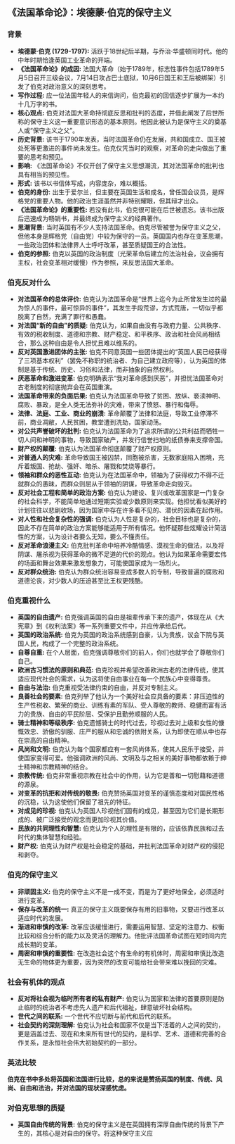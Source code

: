 ## 《法国革命论》：埃德蒙·伯克的保守主义

### **背景**

* **埃德蒙·伯克 (1729-1797):** 活跃于18世纪后半期，与乔治·华盛顿同时代。他的中年时期恰逢英国工业革命的开端。
* **《法国革命论》的成因:** 法国大革命（始于1789年，标志性事件包括1789年5月5日召开三级会议，7月14日攻占巴士底狱，10月6日国王和王后被绑架）引发了伯克对政治意义的深刻思考。
* **写作过程:** 应一位法国年轻人的来信询问，伯克最初的回信逐步扩展为一本约十几万字的书。
* **核心观点:** 伯克对法国大革命持彻底反思和批判的态度，并借此阐发了后世所称的保守主义这一重要意识形态的基本原则。他因此被认为是保守主义的奠基人或“保守主义之父”。
* **历史背景:** 该书于1790年发表，当时法国革命仍在发展，共和国成立、国王被处死等更激进的事件尚未发生。伯克仅凭当时的观察，对革命的走向做出了重要的思考和预见。
* **影响:** 《法国革命论》不仅开创了保守主义思想潮流，其对法国革命的批判也具有相当的预见性。
* **形式:** 该书以书信体写成，内容庞杂，难以概括。
* **伯克的身份:** 出生于爱尔兰，但主要在英国生活和成名，曾任国会议员，是辉格党的重要人物。他的政治生涯虽然并非特别耀眼，但其辩才出众。
* **《法国革命论》的重要性:** 若没有此书，伯克很可能在后世被遗忘。该书出版后迅速成为畅销书，并最终成为保守主义的经典著作。
* **思潮背景:** 当时英国有不少人支持法国革命。伯克尽管被誉为保守主义之父，但他本身是辉格党（自由党）中较为保守的一员。英国国内也存在变革思潮，一些政治团体和法律界人士呼吁改革，甚至质疑国王的合法性。
* **伯克的参照:** 伯克以英国的政治制度（光荣革命后建立的法治社会，议会拥有主权，社会变革相对缓慢）作为参照，来反思法国大革命。

### **伯克反对什么**

* **对法国革命的总体评价:** 伯克认为法国革命是“世界上迄今为止所曾发生过的最为惊人的事件，最可惊异的事件”，其发生手段荒谬，方式荒唐，一切似乎都脱离了自然，充满了罪行和愚蠢。
* **对法国“新的自由”的质疑:** 伯克认为，如果自由没有与政府力量、公共秩序、有效的税收制度、道德和宗教、财产稳定、和平秩序、政治和社会风尚相结合，那么这种自由是令人担忧且难以维系的。
* **反对英国激进团体的主张:** 伯克不同意英国一些团体提出的“英国人民已经获得了三项基本权利”（罢免不称职的统治者、为自己建立政府等），认为英国的体制是基于传统、历史、习俗和法律，而非抽象的自然权利。
* **厌恶革命和激进变革:** 伯克明确表示“我对革命感到厌恶”，并担忧法国革命对古老制度的彻底抛弃会在英国重演。
* **法国革命带来的负面后果:** 伯克认为法国革命导致了贫困、放纵、亵渎神明、腐败、暴政，是全人类无法弥补的灾难，带来了愤怒、暴行和侮辱。
* **法律、法庭、工业、商业的崩溃:** 革命颠覆了法律和法庭，导致工业停滞不前，商业凋敝，人民贫困，教堂遭到洗劫，国家动荡。
* **对公共声誉破坏的批判:** 伯克认为法国革命为了追求所谓的公共利益而牺牲一切人间和神明的事物，导致国家破产，并发行信誉扫地的纸债券来支撑帝国。
* **财产权的颠覆:** 伯克认为法国革命彻底颠覆了财产权原则。
* **对普通人的灾难:** 革命导致国王被囚禁，同胞被杀害，无数家庭陷入困境，充斥着叛国、抢劫、强奸、暗杀、屠戮和焚烧等暴行。
* **领袖和群众的恶性互动:** 伯克认为在法国革命中，领袖为了获得权力不得不迁就群众的愚昧，而群众则屈从于领袖的阴谋，导致革命走向毁灭。
* **反对社会工程和简单的政治方案:** 伯克认为建设、复兴或改革国家是一门复杂的社会科学，不能简单地通过短期实验或少数原则来实现。他担忧看似美好的计划往往以悲剧收场，因为国家中存在许多看不见的、潜伏的因素在起作用。
* **对人性和社会复杂性的强调:** 伯克认为人性是复杂的，社会目标也是复杂的，因此不存在简单的政治方案能够能适用于所有情况。他怀疑那些炫耀设计简洁性的方案，认为设计者要么无知，要么不懂责任。
* **反对革命浪漫主义:** 伯克批判革命中培养冷酷情感、漠视生命的做法，以及将阴谋、屠杀视为获得革命的微不足道的代价的观点。他认为如果革命需要宏伟的场面和舞台效果来激发想象力，可能使国家成为一场烈火。
* **反对群众统治:** 伯克认为群众统治容易变成多数人的专制，导致普遍的腐败和道德沦丧，对少数人的压迫甚至比王权更残酷。

### **伯克重视什么**

* **英国的自由遗产:** 伯克强调英国的自由是祖辈传承下来的遗产，体现在从《大宪章》到《权利法案》等一系列重要文件中，并应传承给后代。
* **英国的政治系统:** 伯克为英国的政治系统感到自豪，认为贵族，议会下院与英国人民，构成了一个完整的政治系统。
* **自尊自重:** 在个人层面，伯克强调尊敬你们的前人，你们也就学会了尊敬你们自己。
* **欧洲古习惯法的原则和典范:** 伯克珍视并希望改善欧洲古老的法律传统，使其适应现代社会的需求，认为这将使自由事业在每一个民族心中变得尊贵。
* **自由与法治:** 伯克重视受法律约束的自由，并反对专制主义。
* **良善社会的要素:** 伯克列举了他认为一个美好社会应具备的要素：非压迫性的生产性税收、繁荣的商业、训练有素的军队、受人尊敬的教师、稳健而富有活力的贵族、自由的平民阶层、受保护且勤劳顺服的人民。
* **骑士精神和等级秩序:** 伯克遗憾骑士的时代过去，珍视过去对上级和女性的慷慨效忠、骄傲的驯服、庄严的服从和忠诚的依附关系，认为即使在顺从中也存在崇高的自由精神。
* **风尚和文明:** 伯克认为每个国家都应有一套风尚体系，使其人民乐于接受，并使国家变得可爱。他强调欧洲的风尚、文明及与之相关的美好事物都依赖于绅士精神和宗教精神的结合。
* **宗教传统:** 伯克非常重视宗教在社会中的作用，认为它是善和一切慰藉和道德的源泉。
* **对变革的抗拒和对传统的敬畏:** 伯克赞扬英国对变革的谨慎态度和对国民性格的沉稳，认为这使他们保留了祖先的特征。
* **对成见的珍视:** 伯克认为英国人珍视他们固有的成见，甚至因为它们是长期形成的、被广泛接受的观念而更加珍视其价值。
* **民族的共同理性和智慧:** 伯克认为个人的理性是有限的，应该依靠民族和过去时代的集体智慧和经验。
* **财产权:** 伯克认为财产权是社会稳定的基础，并批判法国革命对财产权的侵犯和剥夺。

### **伯克的保守主义**

* **非顽固主义:** 伯克的保守主义不是一成不变，而是为了更好地保全，必须适时进行变革。
* **保存与改革的统一:** 真正的保守主义既要保存有用的旧事物，又要进行改革以适应时代的发展。
* **渐进和审慎的改革:** 改革应该缓慢进行，需要运用智慧、坚定的注意力、权衡比较和综合分析的能力以及灵活的理解力。他批评法国革命试图在短时间内完成长期的变革。
* **周密和审慎的重要性:** 在改造社会这个有生命的有机体时，周密和审慎比改造无生命的物体更为重要，因为突然的改变可能给社会带来难以挽回的灾难。

### **社会有机体的观点**

* **反对将社会视为临时所有者的私有财产:** 伯克认为国家和法律的首要原则是防止临时的统治者不考虑先人遗产和后代福祉，肆意破坏社会结构。
* **世代之间的联系:** 一个世代不应切断与前代和后代的联系。
* **社会契约的深刻理解:** 伯克认为社会和国家不仅是当下活着的人之间的契约，更是涵盖过去、现在和未来所有世代的契约，是科学、艺术、道德和完善的合作关系，是永恒社会伟大初始契约的一部分。

### **英法比较**

**伯克在书中多处将英国和法国进行比较，总的来说是赞扬英国的制度、传统、风尚、自由和法治，并对法国的现状深感忧虑。**

###  **对伯克思想的质疑**

* **英国自由传统的背景:** 伯克的保守主义是在英国拥有深厚自由传统的背景下产生的，其核心是对自由的保守。将这种保守主义应